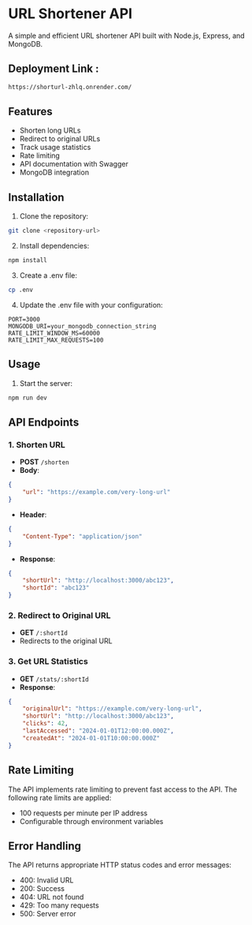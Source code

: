 # URL Shortener API

A simple and efficient URL shortener API built with Node.js, Express, and MongoDB.

## Deployment Link :
```bash
https://shorturl-zhlq.onrender.com/
```

## Features

- Shorten long URLs
- Redirect to original URLs
- Track usage statistics
- Rate limiting
- API documentation with Swagger
- MongoDB integration


## Installation

1. Clone the repository:
```bash
git clone <repository-url>
```

2. Install dependencies:
```bash
npm install
```

3. Create a .env file:
```bash
cp .env
```

4. Update the .env file with your configuration:
```
PORT=3000
MONGODB_URI=your_mongodb_connection_string
RATE_LIMIT_WINDOW_MS=60000
RATE_LIMIT_MAX_REQUESTS=100
```

## Usage

1. Start the server:
```bash
npm run dev
```


## API Endpoints

### 1. Shorten URL
- **POST** `/shorten`
- **Body**: 
```json
{
    "url": "https://example.com/very-long-url"
}
```
- **Header**:
```json
{
    "Content-Type": "application/json"
}
```
- **Response**:
```json
{
    "shortUrl": "http://localhost:3000/abc123",
    "shortId": "abc123"
}
```

### 2. Redirect to Original URL
- **GET** `/:shortId`
- Redirects to the original URL

### 3. Get URL Statistics
- **GET** `/stats/:shortId`
- **Response**:
```json
{
    "originalUrl": "https://example.com/very-long-url",
    "shortUrl": "http://localhost:3000/abc123",
    "clicks": 42,
    "lastAccessed": "2024-01-01T12:00:00.000Z",
    "createdAt": "2024-01-01T10:00:00.000Z"
}
```

## Rate Limiting

The API implements rate limiting to prevent fast access to the API. The following rate limits are applied:
- 100 requests per minute per IP address
- Configurable through environment variables

## Error Handling

The API returns appropriate HTTP status codes and error messages:
- 400: Invalid URL
- 200: Success
- 404: URL not found
- 429: Too many requests
- 500: Server error
